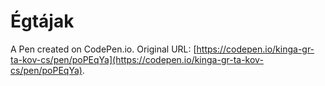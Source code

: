 # Égtájak

A Pen created on CodePen.io. Original URL: [https://codepen.io/kinga-gr-ta-kov-cs/pen/poPEqYa](https://codepen.io/kinga-gr-ta-kov-cs/pen/poPEqYa).


